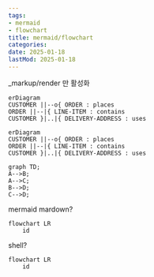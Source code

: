 ```yaml
---
tags:
- mermaid
- flowchart
title: mermaid/flowchart
categories:
date: 2025-01-18
lastMod: 2025-01-18
---
```





_markup/render 만 활성화











```mermaid
erDiagram
CUSTOMER ||--o{ ORDER : places
ORDER ||--|{ LINE-ITEM : contains
CUSTOMER }|..|{ DELIVERY-ADDRESS : uses
```







```mermaid
erDiagram
CUSTOMER ||--o{ ORDER : places
ORDER ||--|{ LINE-ITEM : contains
CUSTOMER }|..|{ DELIVERY-ADDRESS : uses
```









```mermaid
graph TD;
A-->B;
A-->C;
B-->D;
C-->D;
```



mermaid mardown?

```mermaid {class="mermaid"}
flowchart LR
    id
```



shell?

```shell
flowchart LR
    id
```

